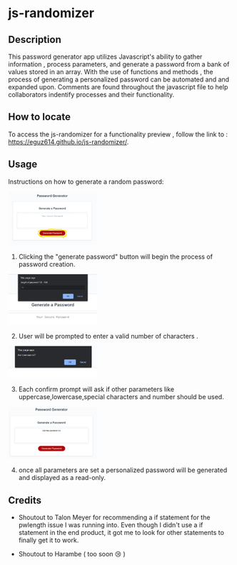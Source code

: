 # js-randomizer


## Description
This password generator app utilizes Javascript's ability to gather information , process parameters, and generate a password from a bank of values stored in an array.  With the use of functions and methods , the process of generating a personalized password can be automated and and expanded upon. Comments are found throughout the javascript file to help collaborators indentify processes and their functionality. 

## How to locate

To access the js-randomizer for a functionality preview , follow the link to : https://eguz614.github.io/js-randomizer/.


## Usage
Instructions on how to generate a random password:

<img src="Img\JS-gen 1.png" alt="start process"  width="200" heigth="200"/>

 1) Clicking the "generate password" button will begin the process of password creation.

<img src="Img\JS-gen 2.png" alt="length process" width="200" heigth="200"/>

2) User will be prompted to enter a valid number of characters .

<img src="Img\JS-gen 3.png" alt="different options" width="200" heigth="200">

3) Each confirm prompt will ask if other parameters like uppercase,lowercase,special characters and number should be used.

<img src="Img\JS-gen 7.png" alt="end product" width="200" heigth="200">

4) once all parameters are set a personalized password will be generated and displayed as a read-only.
 

## Credits 

- Shoutout to Talon Meyer for recommending a if statement for the pwlength issue I was running into. Even though I didn't use a if statement in the end product, it got me to look for other statements to finally get it to work.

- Shoutout to Harambe ( too soon 😢 )



